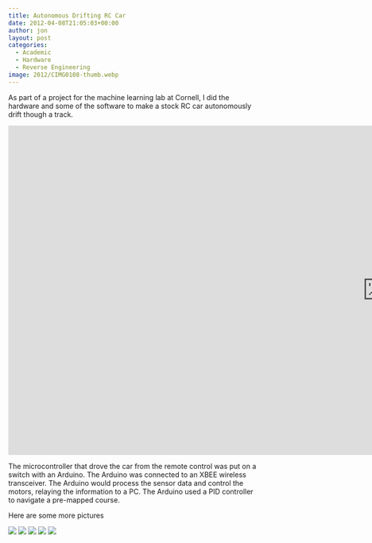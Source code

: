 ```yaml
---
title: Autonomous Drifting RC Car
date: 2012-04-08T21:05:03+00:00
author: jon
layout: post
categories:
  - Academic
  - Hardware
  - Reverse Engineering
image: 2012/CIMG0108-thumb.webp
---
```

  
As part of a project for the machine learning lab at Cornell, I did the hardware and some of the software to make a stock RC car autonomously drift though a track.

<iframe width="1506" height="663" src="https://www.youtube.com/embed/gukGtPFQltE?list=PL12E054C7D140E6BE" frameborder="0" allow="accelerometer; autoplay; encrypted-media; gyroscope; picture-in-picture" allowfullscreen></iframe>

The microcontroller that drove the car from the remote control was put on a switch with an Arduino. The Arduino was connected to an XBEE wireless transceiver. The Arduino would process the sensor data and control the motors, relaying the information to a PC. The Arduino used a PID controller to navigate a pre-mapped course.

Here are some more pictures

<img src="{{ site.image_host }}/2012/CIMG0107.webp" />

<img src="{{ site.image_host }}/2012/CIMG0108.webp" />

<img src="{{ site.image_host }}/2019/DSCN1311.webp" />

<img src="{{ site.image_host }}/2019/DSCN1312.webp" />

<img src="{{ site.image_host }}/2019/DSCN1315.webp" />
